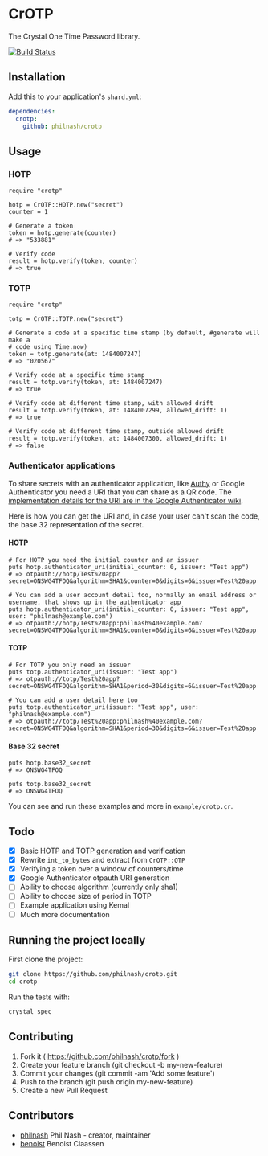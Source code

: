 # CrOTP

The Crystal One Time Password library.

[![Build Status](https://travis-ci.org/philnash/crotp.svg?branch=master)](https://travis-ci.org/philnash/crotp)

## Installation

Add this to your application's `shard.yml`:

```yaml
dependencies:
  crotp:
    github: philnash/crotp
```

## Usage

### HOTP

```crystal
require "crotp"

hotp = CrOTP::HOTP.new("secret")
counter = 1

# Generate a token
token = hotp.generate(counter)
# => "533881"

# Verify code
result = hotp.verify(token, counter)
# => true
```

### TOTP

```crystal
require "crotp"

totp = CrOTP::TOTP.new("secret")

# Generate a code at a specific time stamp (by default, #generate will make a
# code using Time.now)
token = totp.generate(at: 1484007247)
# => "020567"

# Verify code at a specific time stamp
result = totp.verify(token, at: 1484007247)
# => true

# Verify code at different time stamp, with allowed drift
result = totp.verify(token, at: 1484007299, allowed_drift: 1)
# => true

# Verify code at different time stamp, outside allowed drift
result = totp.verify(token, at: 1484007300, allowed_drift: 1)
# => false
```

### Authenticator applications

To share secrets with an authenticator application, like [Authy](https://authy.com/) or Google Authenticator you need a URI that you can share as a QR code. The [implementation details for the URI are in the Google Authenticator wiki](https://github.com/google/google-authenticator/wiki/Key-Uri-Format).

Here is how you can get the URI and, in case your user can't scan the code, the base 32 representation of the secret.

#### HOTP

```crystal
# For HOTP you need the initial counter and an issuer
puts hotp.authenticator_uri(initial_counter: 0, issuer: "Test app")
# => otpauth://hotp/Test%20app?secret=ONSWG4TFOQ&algorithm=SHA1&counter=0&digits=6&issuer=Test%20app

# You can add a user account detail too, normally an email address or username, that shows up in the authenticator app
puts hotp.authenticator_uri(initial_counter: 0, issuer: "Test app", user: "philnash@example.com")
# => otpauth://hotp/Test%20app:philnash%40example.com?secret=ONSWG4TFOQ&algorithm=SHA1&counter=0&digits=6&issuer=Test%20app
```

#### TOTP

```crystal
# For TOTP you only need an issuer
puts totp.authenticator_uri(issuer: "Test app")
# => otpauth://totp/Test%20app?secret=ONSWG4TFOQ&algorithm=SHA1&period=30&digits=6&issuer=Test%20app

# You can add a user detail here too
puts totp.authenticator_uri(issuer: "Test app", user: "philnash@example.com")
# => otpauth://totp/Test%20app:philnash%40example.com?secret=ONSWG4TFOQ&algorithm=SHA1&period=30&digits=6&issuer=Test%20app
```

#### Base 32 secret

```crystal
puts hotp.base32_secret
# => ONSWG4TFOQ

puts totp.base32_secret
# => ONSWG4TFOQ
```

You can see and run these examples and more in `example/crotp.cr`.

## Todo

- [x] Basic HOTP and TOTP generation and verification
- [x] Rewrite `int_to_bytes` and extract from `CrOTP::OTP`
- [x] Verifying a token over a window of counters/time
- [x] Google Authenticator otpauth URI generation
- [ ] Ability to choose algorithm (currently only sha1)
- [ ] Ability to choose size of period in TOTP
- [ ] Example application using Kemal
- [ ] Much more documentation

## Running the project locally

First clone the project:

```bash
git clone https://github.com/philnash/crotp.git
cd crotp
```

Run the tests with:

```bash
crystal spec
```

## Contributing

1. Fork it ( https://github.com/philnash/crotp/fork )
2. Create your feature branch (git checkout -b my-new-feature)
3. Commit your changes (git commit -am 'Add some feature')
4. Push to the branch (git push origin my-new-feature)
5. Create a new Pull Request

## Contributors

- [philnash](https://github.com/philnash) Phil Nash - creator, maintainer
- [benoist](https://github.com/benoist) Benoist Claassen
